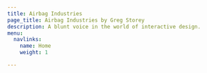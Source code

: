 ```yaml
---
title: Airbag Industries
page_title: Airbag Industries by Greg Storey
description: A blunt voice in the world of interactive design.
menu:
  navlinks:
    name: Home
    weight: 1

---
```

